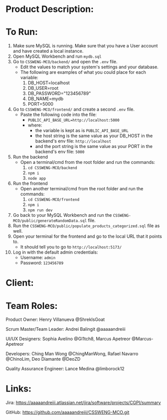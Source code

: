 # Product Description:


# To Run:
1. Make sure MySQL is running. Make sure that you have a User account and have created a local instance.
2. Open MySQL Workbench and run `mydb.sql`
3. Go to `CSSWENG-MCO/backend/` and open the `.env` file.
    - Edit the values to match your system's settings and your database.
    - The following are examples of what you could place for each variable:
        1. DB_HOST=localhost
        2. DB_USER=root
        3. DB_PASSWORD="123456789"
        4. DB_NAME=mydb
        5. PORT=5000
4. Go to `CSSWENG-MCO/frontend/` and create a second `.env` file.
    - Paste the following code into the file:
        - `PUBLIC_API_BASE_URL=http://localhost:5000`
        - where:
            - the variable is kept as is `PUBLIC_API_BASE_URL`
            - the host string is the same value as your DB_HOST in the backend's env file: `http://localhost`
            - and the port string is the same value as your PORT in the backend's env file: `5000`
5. Run the backend
    - Open a terminal/cmd from the root folder and run the commands:
        1. `cd CSSWENG-MCO/backend`
        2. `npm i`
        3. `node app`
6. Run the frontend
    - Open another terminal/cmd from the root folder and run the commands:
        1. `cd CSSWENG-MCO/frontend`
        2. `npm i`
        3. `npm run dev`
7. Go back to your MySQL Workbench and run the `CSSWENG-MCO/public/generateRandomData.sql` file.
8. Run the `CSSWENG-MCO/public/populate_products_categorized.sql` file as well.
9. Open your terminal for the frontend and go to the local URL that it points to.
    - It should tell you to go to `http://localhost:5173/`
10. Log in with the default admin credentials:
    - Username: `admin`
    - Password: `123456789`

# Client: 



# Team Roles:

Product Owner: Henry Villanueva @ShrekIsGoat

Scrum Master/Team Leader: Andrei Balingit @aaaaandreiii

UI/UX Designers: Sophia Avelino @Gl1tch8, Marcus Apetreor @Marcus-Apetreor

Developers: Ching Man Wong @ChingManWong, Rafael Navarro @ChinoLim, Deo Diamante @DeoZD

Quality Assurance Engineer: Lance Medina @limborock12


# Links:

Jira: https://aaaaandreiii.atlassian.net/jira/software/projects/CGPI/summary

GitHub: https://github.com/aaaaandreiii/CSSWENG-MCO.git
